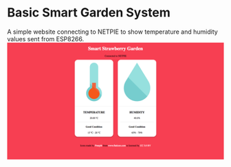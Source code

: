 # Basic Smart Garden System
A simple website connecting to NETPIE to show temperature and humidity values sent from ESP8266.
![alt tag](https://raw.githubusercontent.com/natavit/basic-smart-garden/master/screenshot.png)
